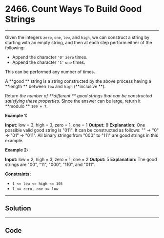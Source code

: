 # 2466. Count Ways To Build Good Strings

---

Given the integers `zero`, `one`, `low`, and `high`, we can construct a string by starting with an empty string, and then at each step perform either of the following:

  * Append the character `'0'` `zero` times.
  * Append the character `'1'` `one` times.



This can be performed any number of times.

A **good ** string is a string constructed by the above process having a **length ** between `low` and `high` (**inclusive **).

Return _the number of **different ** good strings that can be constructed satisfying these properties._ Since the answer can be large, return it **modulo ** `109 + 7`.

 

**Example 1:**


**Input:** low = 3, high = 3, zero = 1, one = 1
**Output:** 8
**Explanation:** 
One possible valid good string is "011". 
It can be constructed as follows: "" -> "0" -> "01" -> "011". 
All binary strings from "000" to "111" are good strings in this example.


**Example 2:**


**Input:** low = 2, high = 3, zero = 1, one = 2
**Output:** 5
**Explanation:** The good strings are "00", "11", "000", "110", and "011".


 

**Constraints:**

  * `1 <= low <= high <= 105`
  * `1 <= zero, one <= low`

---

## Solution



---

## Code
```python


```
